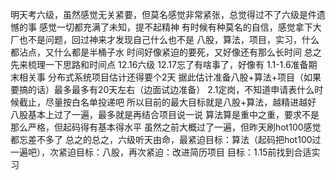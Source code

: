 明天考六级，虽然感觉无关紧要，但莫名感觉非常紧张，总觉得过不了六级是件遗憾的事
感觉一切都充满了未知，提不起精神
有时候有种莫名的自信，感觉拿下大厂也不是问题，回过神来才发现自己什么也不是
八股，算法，项目，实习，什么都沾点，又什么都是半桶子水
时间好像紧迫的要死，又好像还有那么长时间
总之先来梳理一下思路和时间点
12.16六级
12.17忘了有啥事了，好像有
1.1-1.6准备期末相关事
分布式系统项目估计还得要个2天
据此估计准备八股+算法+项目（如果要搞的话）最多最多有20天左右（边面试边准备）
2.1定岗，不知道申请表什么时候截止，尽量按白名单投递吧
所以目前的最大目标就是八股+算法，越精进越好
八股基本上过了一遍，最多就是再结合项目说一说
算法算是重中之重，要求不是那么严格，但起码得有基本得水平
虽然之前大概过了一遍，但昨天刷hot100感觉都忘差不多了
总之的总之，六级听天由命，最紧迫目标：算法（起码把hot100过一遍吧），次紧迫目标：八股，再次紧迫：改进简历项目
目标：1.15前找到合适实习
